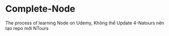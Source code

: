 # Complete-Node
The process of learning Node  on Udemy,
Không thể Update 4-Natours nên tạo repo mới NTours
